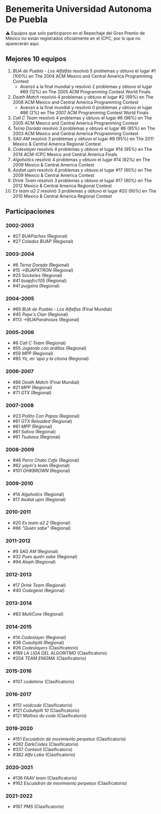 # Benemerita Universidad Autonoma De Puebla

:warning: Equipos que solo participaron en el Repechaje del Gran Premio de México no están registrados oficialmente en el ICPC, por lo que no aparecerán aquí.

## Mejores 10 equipos

1. _BUA de Puebla - Los Alfalfas_ resolvió 5 problemas y obtuvo el lugar #1 (100%) en The 2004 ACM Mexico and Central America Programming Contest
    - Avanzó a la final mundial y resolvió 2 problemas y obtuvo el lugar #69 (12%) en The 2005 ACM Programming Contest World Finals
1. _Death Match_ resolvió 4 problemas y obtuvo el lugar #2 (99%) en The 2006 ACM Mexico and Central America Programming Contest
    - Avanzó a la final mundial y resolvió 0 problemas y obtuvo el lugar #86 (2%) en The 2007 ACM Programming Contest World Finals
1. _Call C Team_ resolvió 4 problemas y obtuvo el lugar #6 (96%) en The 2005 ACM Mexico and Central America Programming Contest
1. _Terna Dorada_ resolvió 3 problemas y obtuvo el lugar #6 (95%) en The 2003 ACM Mexico and Central America Programming Contest
1. _SAG AM_ resolvió 3 problemas y obtuvo el lugar #9 (95%) en The 2011 Mexico & Central America Regional Contest
1. _Codeslayer_ resolvió 4 problemas y obtuvo el lugar #14 (95%) en The 2014 ACM-ICPC Mexico and Central America Finals
1. _Algoholics_ resolvió 4 problemas y obtuvo el lugar #14 (92%) en The 2009 Mexico & Central America Contest
1. _Aediat upin_ resolvió 4 problemas y obtuvo el lugar #17 (90%) en The 2009 Mexico & Central America Contest
1. _Drink Team_ resolvió 3 problemas y obtuvo el lugar #17 (90%) en The 2012 Mexico & Central America Regional Contest
1. _Es team a2 2_ resolvió 3 problemas y obtuvo el lugar #20 (90%) en The 2010 Mexico & Central America Regional Contest

## Participaciones

### 2002-2003

- #27 _BUAPaches_ (Regional)
- #27 _Colados BUAP_ (Regional)

### 2003-2004

- #6 _Terna Dorada_ (Regional)
- #15 _->BUAPXTRON_ (Regional)
- #25 _Socketes_ (Regional)
- #41 _buapfcc105_ (Regional)
- #41 _puigstra_ (Regional)

### 2004-2005

- #69 _BUA de Puebla - Los Alfalfas_ (Final Mundial)
- #45 _Pepe's Clan_ (Regional)
- #113 _->BUAPandrosos_ (Regional)

### 2005-2006

- #6 _Call C Team_ (Regional)
- #55 _Jugando con ardillas_ (Regional)
- #59 _MPP_ (Regional)
- #85 _Yo, mi 'apa y la chona_ (Regional)

### 2006-2007

- #86 _Death Match_ (Final Mundial)
- #21 _MPP_ (Regional)
- #71 _GTX_ (Regional)

### 2007-2008

- #23 _Pollito Con Papas_ (Regional)
- #61 _GTX Reloaded_ (Regional)
- #61 _MPP_ (Regional)
- #61 _Sativa_ (Regional)
- #61 _Tsubasa_ (Regional)

### 2008-2009

- #46 _Perro Chato Cafe_ (Regional)
- #62 _yayin's team_ (Regional)
- #101 _OHKBROWN_ (Regional)

### 2009-2010

- #14 _Algoholics_ (Regional)
- #17 _Aediat upin_ (Regional)

### 2010-2011

- #20 _Es team a2 2_ (Regional)
- #66 _"Quién sabe"_ (Regional)

### 2011-2012

- #9 _SAG AM_ (Regional)
- #32 _Pues quién sabe_ (Regional)
- #94 _Aleph_ (Regional)

### 2012-2013

- #17 _Drink Team_ (Regional)
- #40 _Codegeist_ (Regional)

### 2013-2014

- #83 _MultiCore_ (Regional)

### 2014-2015

- #14 _Codeslayer_ (Regional)
- #38 _Cuauhpilli_ (Regional)
- #26 _Codeslayers_ (Clasificatorio)
- #189 _LA LIGA DEL ALGORITMO_ (Clasificatorio)
- #204 _TEAM ENIGMA_ (Clasificatorio)

### 2015-2016

- #107 _codelinne_ (Clasificatorio)

### 2016-2017

- #112 _voidcode_ (Clasificatorio)
- #121 _Cuāuhpilli 10_ (Clasificatorio)
- #121 _Maîtres du code_ (Clasificatorio)

### 2019-2020

- #151 _Escuadrón de movimiento perpetuo_ (Clasificatorio)
- #282 _DarkCodes_ (Clasificatorio)
- #337 _Cantavit_ (Clasificatorio)
- #382 _Alfa Lobo_ (Clasificatorio)

### 2020-2021

- #136 _FAAV team_ (Clasificatorio)
- #162 _Escuadrón de movimiento perpetuo_ (Clasificatorio)

### 2021-2022

- #187 _PMS_ (Clasificatorio)



